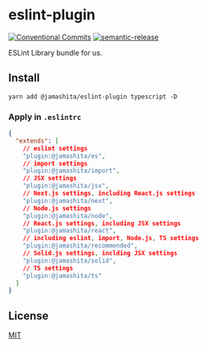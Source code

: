 # eslint-plugin

[![Conventional Commits](https://img.shields.io/badge/Conventional%20Commits-1.0.0-yellow.svg)](https://conventionalcommits.org)
[![semantic-release](https://img.shields.io/badge/%20%20%F0%9F%93%A6%F0%9F%9A%80-semantic--release-e10079.svg)](https://github.com/semantic-release/semantic-release)

ESLint Library bundle for us.

## Install

```text
yarn add @jamashita/eslint-plugin typescript -D
```

### Apply in `.eslintrc`

```json
{
  "extends": [
    // eslint settings
    "plugin:@jamashita/es",
    // import settings
    "plugin:@jamashita/import",
    // JSX settings
    "plugin:@jamashita/jsx",
    // Next.js settings, including React.js settings
    "plugin:@jamashita/next",
    // Node.js settings
    "plugin:@jamashita/node",
    // React.js settings, including JSX settings
    "plugin:@jamashita/react",
    // including eslint, import, Node.js, TS settings
    "plugin:@jamashita/recommended",
    // Solid.js settings, inclding JSX settings
    "plugin:@jamashita/solid",
    // TS settings
    "plugin:@jamashita/ts"
  ]
}
```

## License

[MIT](LICENSE)